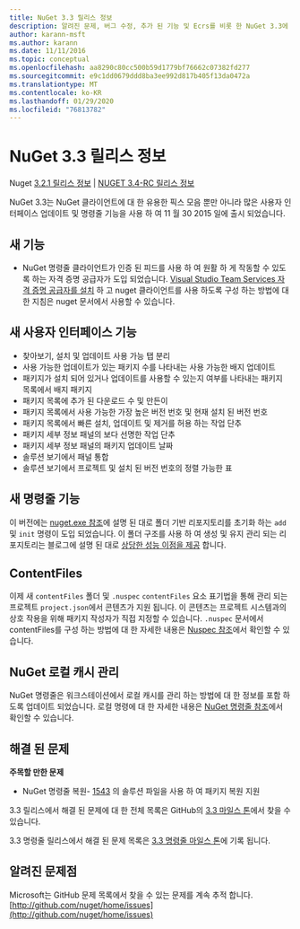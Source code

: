 ```yaml
---
title: NuGet 3.3 릴리스 정보
description: 알려진 문제, 버그 수정, 추가 된 기능 및 Ecrs를 비롯 한 NuGet 3.3에 대 한 릴리스 정보입니다.
author: karann-msft
ms.author: karann
ms.date: 11/11/2016
ms.topic: conceptual
ms.openlocfilehash: aa8290c80cc500b59d1779bf76662c07382fd277
ms.sourcegitcommit: e9c1dd0679ddd8ba3ee992d817b405f13da0472a
ms.translationtype: MT
ms.contentlocale: ko-KR
ms.lasthandoff: 01/29/2020
ms.locfileid: "76813782"
---
```

# <a name="nuget-33-release-notes"></a>NuGet 3.3 릴리스 정보

Nuget [3.2.1 릴리스 정보](../release-notes/nuget-3.2.1.md) | [NUGET 3.4-RC 릴리스 정보](../release-notes/nuget-3.4-RC.md)

NuGet 3.3는 NuGet 클라이언트에 대 한 유용한 픽스 모음 뿐만 아니라 많은 사용자 인터페이스 업데이트 및 명령줄 기능을 사용 하 여 11 월 30 2015 일에 출시 되었습니다.

## <a name="new-features"></a>새 기능

* NuGet 명령줄 클라이언트가 인증 된 피드를 사용 하 여 원활 하 게 작동할 수 있도록 하는 자격 증명 공급자가 도입 되었습니다. [Visual Studio Team Services 자격 증명 공급자를 설치](../reference/extensibility/nuget-exe-credential-providers.md) 하 고 nuget 클라이언트를 사용 하도록 구성 하는 방법에 대 한 지침은 nuget 문서에서 사용할 수 있습니다.

## <a name="new-user-interface-features"></a>새 사용자 인터페이스 기능

* 찾아보기, 설치 및 업데이트 사용 가능 탭 분리
* 사용 가능한 업데이트가 있는 패키지 수를 나타내는 사용 가능한 배지 업데이트
* 패키지가 설치 되어 있거나 업데이트를 사용할 수 있는지 여부를 나타내는 패키지 목록에서 배지 패키지
* 패키지 목록에 추가 된 다운로드 수 및 만든이
* 패키지 목록에서 사용 가능한 가장 높은 버전 번호 및 현재 설치 된 버전 번호
* 패키지 목록에서 빠른 설치, 업데이트 및 제거를 허용 하는 작업 단추
* 패키지 세부 정보 패널의 보다 선명한 작업 단추
* 패키지 세부 정보 패널의 패키지 업데이트 날짜
* 솔루션 보기에서 패널 통합
* 솔루션 보기에서 프로젝트 및 설치 된 버전 번호의 정렬 가능한 표

## <a name="new-command-line-features"></a>새 명령줄 기능

이 버전에는 [nuget.exe 참조](../reference/nuget-exe-cli-reference.md)에 설명 된 대로 폴더 기반 리포지토리를 초기화 하는 `add` 및 `init` 명령이 도입 되었습니다. 이 폴더 구조를 사용 하 여 생성 및 유지 관리 되는 리포지토리는 블로그에 설명 된 대로 [상당한 성능 이점을 제공](http://blog.nuget.org/20150922/Accelerate-Package-Source.html) 합니다.

## <a name="contentfiles"></a>ContentFiles

이제 새 `contentFiles` 폴더 및 `.nuspec` `contentFiles` 요소 표기법을 통해 관리 되는 프로젝트 `project.json`에서 콘텐츠가 지원 됩니다.  이 콘텐츠는 프로젝트 시스템과의 상호 작용을 위해 패키지 작성자가 직접 지정할 수 있습니다.  `.nuspec` 문서에서 contentFiles를 구성 하는 방법에 대 한 자세한 내용은 [Nuspec 참조](../reference/nuspec.md)에서 확인할 수 있습니다.

## <a name="nuget-locals-cache-management"></a>NuGet 로컬 캐시 관리

NuGet 명령줄은 워크스테이션에서 로컬 캐시를 관리 하는 방법에 대 한 정보를 포함 하도록 업데이트 되었습니다.  로컬 명령에 대 한 자세한 내용은 [NuGet 명령줄 참조](../reference/cli-reference/cli-ref-locals.md)에서 확인할 수 있습니다.

## <a name="fixed-issues"></a>해결 된 문제

**주목할 만한 문제**

* NuGet 명령줄 복원- [1543](https://github.com/NuGet/Home/issues/1543) 의 솔루션 파일을 사용 하 여 패키지 복원 지원

3\.3 릴리스에서 해결 된 문제에 대 한 전체 목록은 GitHub의 [3.3 마일스 톤](https://github.com/NuGet/Home/issues?q=is%3Aissue+milestone%3A3.3.0+is%3Aclosed)에서 찾을 수 있습니다.

3\.3 명령줄 릴리스에서 해결 된 문제 목록은 [3.3 명령줄 마일스 톤](https://github.com/NuGet/Home/issues?q=is%3Aissue+is%3Aclosed+milestone%3A3.3.0-commandline)에 기록 됩니다.

## <a name="known-issues"></a>알려진 문제점

Microsoft는 GitHub 문제 목록에서 찾을 수 있는 문제를 계속 추적 합니다. [http://github.com/nuget/home/issues](http://github.com/nuget/home/issues)